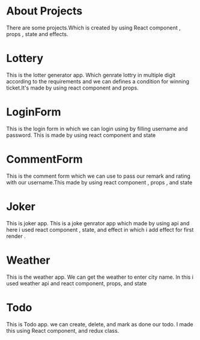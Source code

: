 # About Projects

There are some projects.Which is created by using React component , props , state and effects.

# Lottery

This is the lotter generator app. Which genrate lottry in multiple digit according to the requirements and we can defines a condition for winning ticket.It's made by using react component and props.

# LoginForm

This is the login form in which we can login using by filling username and password. This is made by using react component and state

# CommentForm 

This is the comment form which we can use to pass our remark and rating with our username.This made by using react component , props , and state

# Joker

This is joker app. This is a joke genrator app which made by using api and here i used react component , state, and effect in which i add effect for first render .

# Weather

This is the weather app. We can get the weather to enter city name. In this i used weather api and react component, props, and state

# Todo

This is Todo app. we can create, delete, and mark as done our todo. I made this using React component, and redux class.
